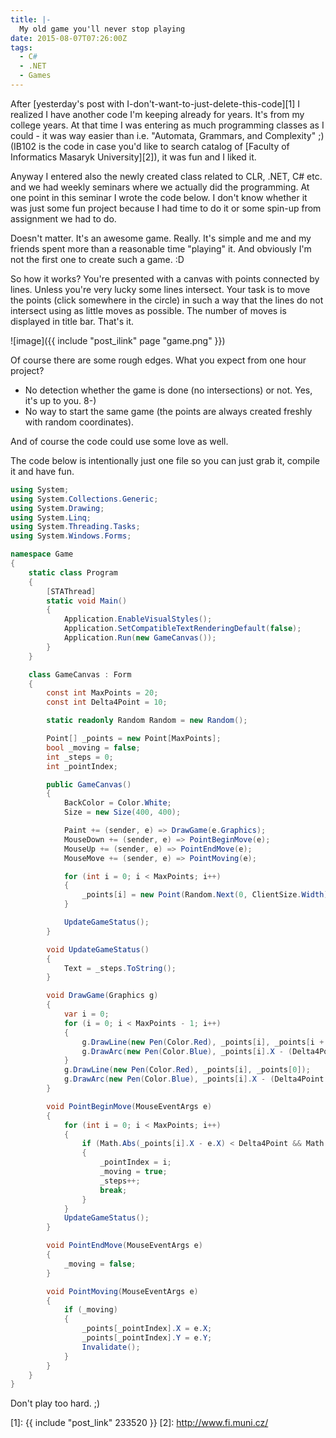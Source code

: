 ```yaml
---
title: |-
  My old game you'll never stop playing
date: 2015-08-07T07:26:00Z
tags:
  - C#
  - .NET
  - Games
---
```

After [yesterday's post with I-don't-want-to-just-delete-this-code][1] I realized I have another code I'm keeping already for years. It's from my college years. At that time I was entering as much programming classes as I could - it was way easier than i.e. "Automata, Grammars, and Complexity" ;) (IB102 is the code in case you'd like to search catalog of [Faculty of Informatics Masaryk University][2]), it was fun and I liked it.

Anyway I entered also the newly created class related to CLR, .NET, C# etc. and we had weekly seminars where we actually did the programming. At one point in this seminar I wrote the code below. I don't know whether it was just some fun project because I had time to do it or some spin-up from assignment we had to do.

<!-- excerpt -->

Doesn't matter. It's an awesome game. Really. It's simple and me and my friends spent more than a reasonable time "playing" it. And obviously I'm not the first one to create such a game. :D

So how it works? You're presented with a canvas with points connected by lines. Unless you're very lucky some lines intersect. Your task is to move the points (click somewhere in the circle) in such a way that the lines do not intersect using as little moves as possible. The number of moves is displayed in title bar. That's it.

![image]({{ include "post_ilink" page "game.png" }})

Of course there are some rough edges. What you expect from one hour project?

* No detection whether the game is done (no intersections) or not. Yes, it's up to you. 8-)
* No way to start the same game (the points are always created freshly with random coordinates).

And of course the code could use some love as well.

The code below is intentionally just one file so you can just grab it, compile it and have fun.

```csharp
using System;
using System.Collections.Generic;
using System.Drawing;
using System.Linq;
using System.Threading.Tasks;
using System.Windows.Forms;

namespace Game
{
	static class Program
	{
		[STAThread]
		static void Main()
		{
			Application.EnableVisualStyles();
			Application.SetCompatibleTextRenderingDefault(false);
			Application.Run(new GameCanvas());
		}
	}

	class GameCanvas : Form
	{
		const int MaxPoints = 20;
		const int Delta4Point = 10;

		static readonly Random Random = new Random();

		Point[] _points = new Point[MaxPoints];
		bool _moving = false;
		int _steps = 0;
		int _pointIndex;

		public GameCanvas()
		{
			BackColor = Color.White;
			Size = new Size(400, 400);

			Paint += (sender, e) => DrawGame(e.Graphics);
			MouseDown += (sender, e) => PointBeginMove(e);
			MouseUp += (sender, e) => PointEndMove(e);
			MouseMove += (sender, e) => PointMoving(e);

			for (int i = 0; i < MaxPoints; i++)
			{
				_points[i] = new Point(Random.Next(0, ClientSize.Width), Random.Next(0, ClientSize.Height));
			}

			UpdateGameStatus();
		}

		void UpdateGameStatus()
		{
			Text = _steps.ToString();
		}

		void DrawGame(Graphics g)
		{
			var i = 0;
			for (i = 0; i < MaxPoints - 1; i++)
			{
				g.DrawLine(new Pen(Color.Red), _points[i], _points[i + 1]);
				g.DrawArc(new Pen(Color.Blue), _points[i].X - (Delta4Point / 2), _points[i].Y - (Delta4Point / 2), Delta4Point, Delta4Point, 0, 360);
			}
			g.DrawLine(new Pen(Color.Red), _points[i], _points[0]);
			g.DrawArc(new Pen(Color.Blue), _points[i].X - (Delta4Point / 2), _points[i].Y - (Delta4Point / 2), Delta4Point, Delta4Point, 0, 360);
		}

		void PointBeginMove(MouseEventArgs e)
		{
			for (int i = 0; i < MaxPoints; i++)
			{
				if (Math.Abs(_points[i].X - e.X) < Delta4Point && Math.Abs(_points[i].Y - e.Y) < Delta4Point)
				{
					_pointIndex = i;
					_moving = true;
					_steps++;
					break;
				}
			}
			UpdateGameStatus();
		}

		void PointEndMove(MouseEventArgs e)
		{
			_moving = false;
		}

		void PointMoving(MouseEventArgs e)
		{
			if (_moving)
			{
				_points[_pointIndex].X = e.X;
				_points[_pointIndex].Y = e.Y;
				Invalidate();
			}
		}
	}
}
```

Don't play too hard. ;)

[1]: {{ include "post_link" 233520 }}
[2]: http://www.fi.muni.cz/